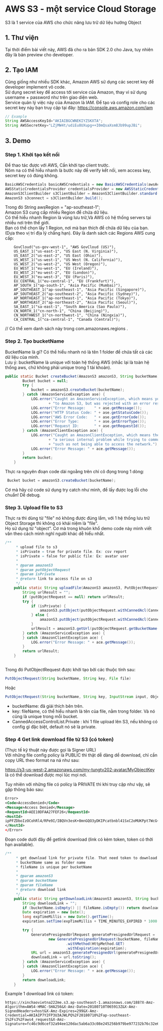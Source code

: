 # AWS S3 - một service Cloud Storage

S3 là 1 service của AWS cho chức năng lưu trữ dữ liệu hướng Object

## 1. Thư viện
Tại thời điểm bài viết này, AWS đã cho ra bản SDK 2.0 cho Java, tuy nhiên đây là bản preview cho developer.

## 2. Tạo IAM
Cũng giống như nhiều SDK khác, Amazon AWS sử dụng các secret key để developer implement vô code.    
Sử dụng secret key để access tới service của Amazon, thay vì sử dụng username + password như trên giao diện web.    
Service quản lý việc này của Amazon là IAM. 
Để tạo và config role cho các secret key này bạn truy cập tại đây: https://console.aws.amazon.com/iam

```java
// Example
String AWSAccessKeyId="AKIAIBGCWNEKIYZSKXTA";
String AWSSecretKey="LZjMW4t/udiEu8UXupg++I0mQsaXsm8Jb99upJBi";
```
## 3. Demo
### Step 1. Khởi tạo kết nối
Để thao tác được với AWS, Cần khởi tạo client trước.    
Nôm na có thể hiểu nhanh là bước này để verify kết nối, xem access key, secret key có đúng không.   
```java
BasicAWSCredentials basicAWSCredentials = new BasicAWSCredentials(awsAccessKey, awsSecretKey);
AWSStaticCredentialsProvider credentialsProvider = new AWSStaticCredentialsProvider(basicAWSCredentials);
AmazonS3ClientBuilder s3ClientBuilder = AmazonS3ClientBuilder.standard().withRegion(awsRegion).withCredentials(credentialsProvider);
AmazonS3 s3connect = s3ClientBuilder.build();
```
Trong đó String awsRegion = "ap-southeast-1";   
Amazon S3 cung cấp nhiều Region để chứa dữ liệu.    
Có thể hiểu nhanh Region là vùng lưu trữ,Và AWS có hệ thống servers tại nhiều nơi trên thế giới.    
Bạn có thể chọn lấy 1 Region, nơi mà bạn thích để chứa dữ liệu của bạn. (Dựa theo vị trí địa lý chẳng hạn). 
Đây là danh sách các Regions AWS cung cấp:
```
    GovCloud("us-gov-west-1", "AWS GovCloud (US)"),
    US_EAST_1("us-east-1", "US East (N. Virginia)"),
    US_EAST_2("us-east-2", "US East (Ohio)"),
    US_WEST_1("us-west-1", "US West (N. California)"),
    US_WEST_2("us-west-2", "US West (Oregon)"),
    EU_WEST_1("eu-west-1", "EU (Ireland)"),
    EU_WEST_2("eu-west-2", "EU (London)"),
    EU_WEST_3("eu-west-3", "EU (Paris)"),
    EU_CENTRAL_1("eu-central-1", "EU (Frankfurt)"),
    AP_SOUTH_1("ap-south-1", "Asia Pacific (Mumbai)"),
    AP_SOUTHEAST_1("ap-southeast-1", "Asia Pacific (Singapore)"),
    AP_SOUTHEAST_2("ap-southeast-2", "Asia Pacific (Sydney)"),
    AP_NORTHEAST_1("ap-northeast-1", "Asia Pacific (Tokyo)"),
    AP_NORTHEAST_2("ap-northeast-2", "Asia Pacific (Seoul)"),
    SA_EAST_1("sa-east-1", "South America (Sao Paulo)"),
    CN_NORTH_1("cn-north-1", "China (Beijing)"),
    CN_NORTHWEST_1("cn-northwest-1", "China (Ningxia)"),
    CA_CENTRAL_1("ca-central-1", "Canada (Central)");
```
// Có thể xem danh sách này trong com.amazonaws.regions .

### Step 2. Tạo bucketName
BucketName là gì? Có thể hiểu nhanh nó là tên 1 folder để chứa tất cả các dữ liệu của mình.     
Lưu ý: bucketName là unique với toàn hệ thống AWS (nhắc lại là toàn hệ thống aws, chứ không phải unique trong 1 tài khoản). 
```java
public static Bucket createBucket(AmazonS3 amazonS3, String bucketName) {
        Bucket bucket = null;
        try {
            bucket = amazonS3.createBucket(bucketName);
        } catch (AmazonServiceException ase) {
            LOG.error("Caught an AmazonServiceException, which means your request made it "
                    + "to Amazon S3, but was rejected with an error response for some reason.");
            LOG.error("Error Message:    " + ase.getMessage());
            LOG.error("HTTP Status Code: " + ase.getStatusCode());
            LOG.error("AWS Error Code:   " + ase.getErrorCode());
            LOG.error("Error Type:       " + ase.getErrorType());
            LOG.error("Request ID:       " + ase.getRequestId());
        } catch (AmazonClientException ace) {
            LOG.error("Caught an AmazonClientException, which means the client encountered "
                    + "a serious internal problem while trying to communicate with S3, "
                    + "such as not being able to access the network.");
            LOG.error("Error Message: " + ace.getMessage());
        }
        return bucket;
    }
```
Thực ra nguyên đoạn code dài ngoằng trên chỉ cô đọng trong 1 dòng:
```java
 Bucket bucket = amazonS3.createBucket(bucketName);
```
Cơ mà hãy cứ code sử dụng try catch như mình, để lấy được log lỗi cho chuẩn! Dễ debug.
### Step 3. Upload file to S3
Thực ra thì dùng từ "file" nó không được đúng lắm, với 1 hệ thống lưu trữ Object Storage thì không có khái niệm là "file".      
Họ sử dụng từ "object". Cơ mà trong khuôn khổ demo code này mình viết văn theo cách mình nghĩ người khác dễ hiểu nhất.      
```java
/**
     * upload file to s3
     * isPrivate = true for private file. Ex: csv report
     * isPrivate = false for public file: Ex: avatar user
     *
     * @param amazonS3
     * @param putObjectRequest
     * @param isPrivate
     * @return link to access file on s3
     */
    public static String uploadFile(AmazonS3 amazonS3, PutObjectRequest putObjectRequest, Boolean isPrivate) {
        String urlResult = "";
        if (putObjectRequest == null) return urlResult;
        try {
            if (isPrivate) {
                amazonS3.putObject(putObjectRequest.withCannedAcl(CannedAccessControlList.Private));
            } else {
                amazonS3.putObject(putObjectRequest.withCannedAcl(CannedAccessControlList.PublicRead));
            }
            urlResult = amazonS3.getUrl(putObjectRequest.getBucketName(), putObjectRequest.getKey()).toString();
        } catch (AmazonServiceException ase) {
        } catch (AmazonClientException ace) {
            LOG.error("Error Message: " + ace.getMessage());
        }
        return urlResult;
    }
    
```
Trong đó PutObjectRequest được khởi tạo bởi các thuộc tính sau:
```java
PutObjectRequest(String bucketName, String key, File file)
```

Hoặc
```java
PutObjectRequest(String bucketName, String key, InputStream input, ObjectMetadata metadata)
```
- bucketName: đã giải thích bên trên.   
- key: fileName, có thể hiểu nhanh là tên của file, nằm trong folder. Và nó cũng là unique trong mỗi bucket.    
- CannedAccessControlList.Private : khi 1 file upload lên S3, nếu không có config gì đặc biệt, default nó sẽ là private.    

### Step 4 Get link download file từ S3 (có token)
(Thực tế kỹ thuật này được gọi là Signer URL)   
Với những file config policy là PUBLIC thì thật dễ dàng dể download, chỉ cần copy URL theo format na ná như sau:

https://s3-us-west-2.amazonaws.com/my-tungtv202-avatar/MyObjectKey  
là có thể download được mọi lúc mọi nơi.

Tuy nhiên với những file có policy là PRIVATE thì khi truy cập như vậy, sẽ gặp thông báo sau:
```xml
Error>
<Code>AccessDenied</Code>
<Message>Access Denied</Message>
<RequestId>AEE10DFAA27FEF26</RequestId>
<HostId>
ipPFZDboIzOCohRl4/RPe9I/IBQVn3esK+8mnGQO3yDKIPcatbnbl41SxC2oMUKPpt7WcG+toqk=
</HostId>
</Error>
```
Đoạn code dưới đây để getlink download (link có kèm token, token có thời hạn available).  

```java
/**
     * get download link for private file. That need token to download
     * bucketName same as folder name
     * fileName is unique per bucketName
     *
     * @param amazonS3
     * @param bucketName
     * @param fileName
     * @return download link
     */
    public static String getDownloadLink(AmazonS3 amazonS3, String bucketName, String fileName) {
        String downloadLink = "";
        if (bucketName.isEmpty() || fileName.isEmpty()) return downloadLink;
        Date expiration = new Date();
        long expTimeMillis = new Date().getTime();
        expiration.setTime(expTimeMillis + TIME_MINUTES_EXPIRED * 1000 * 60);

        try {
            GeneratePresignedUrlRequest generatePresignedUrlRequest =
                    new GeneratePresignedUrlRequest(bucketName, fileName)
                            .withMethod(HttpMethod.GET)
                            .withExpiration(expiration);
            URL url = amazonS3.generatePresignedUrl(generatePresignedUrlRequest);
            downloadLink = url.toString();
        } catch (AmazonServiceException ase) {
        } catch (AmazonClientException ace) {
            LOG.error("Error Message: " + ace.getMessage());
        }
        return downloadLink;
    }
```
Example 1 download link có token:
```
https://xinchaovietna222me.s3.ap-southeast-1.amazonaws.com/188?X-Amz-Algorithm=AWS4-HMAC-SHA256&X-Amz-Date=20180710T065913Z&X-Amz-SignedHeaders=host&X-Amz-Expires=299&X-Amz-Credential=AKIAIP7Y2FP3U3AJWLPQ%2F20180710%2Fap-southeast-1%2Fs3%2Faws4_request&X-Amz-Signature=fc46c9d6cef32a94ee120dac5ab6a33c08e245256b979be977232b76c32e6926
```
